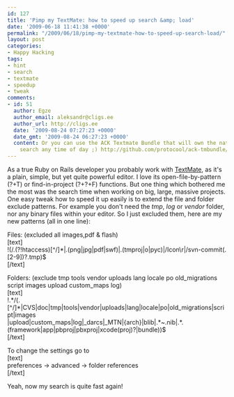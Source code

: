 ```yaml
---
id: 127
title: 'Pimp my TextMate: how to speed up search &amp; load'
date: '2009-06-18 11:41:38 +0000'
permalink: "/2009/06/18/pimp-my-textmate-how-to-speed-up-search-load/"
layout: post
categories:
- Happy Hacking
tags:
- hint
- search
- textmate
- speedup
- tweak
comments:
- id: 51
  author: Egze
  author_email: aleksandr@cligs.ee
  author_url: http://cligs.ee
  date: '2009-08-24 07:27:23 +0000'
  date_gmt: '2009-08-24 06:27:23 +0000'
  content: Or you can use the ACK Textmate Bundle that will own the native Textmate
    search any time of day ;) http://github.com/protocool/ack-tmbundle/tree/master
---
```

As a true Ruby on Rails developer you probably work with [TextMate](http://macromates.com/), as it's a plain, simple, but yet quite powerful editor. I love its open-file-by-pattern (?+T) or find-in-project (?+?+F) functions. But one thing which bothered me the most was the search time when working on big, large, massive projects. One easy tweak how to speed it up easily is to extend the file and folder exclude patterns. For example you don't need the _tmp_, _log_ or _vendor_ folder, nor any binary files within your editor. So I just excluded them, here are my new patterns (all in one line):

Files: (excluded all images,pdf & flash)  
[text]  
!(/\.(?!htaccess)[^/]\*|\.(png|jpg|pdf|swf)|\.(tmproj|o|pyc)|/Icon\r|/svn-commit(\.[2-9])?\.tmp)$  
[/text]

Folders: (exclude tmp tools vendor uploads lang locale po old_migrations script images upload custom_maps log)  
[text]  
!.\*/(\.[^/]\*|CVS|doc|tmp|tools|vendor|uploads|lang|locale|po|old_migrations|script|images  
|upload|custom_maps|log|_darcs|_MTN|\{arch\}|blib|.\*~\.nib|.\*\.(framework|app|pbproj|pbxproj|xcode(proj)?|bundle))$  
[/text]

To change the settings go to  
[text]  
preferences -\> advanced -\> folder references  
[/text]

Yeah, now my search is quite fast again!